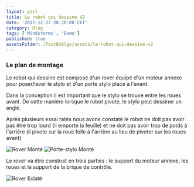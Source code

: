 ```yaml
---
layout: post
title: Le robot qui dessine V2
date: '2017-12-27 20:30:00 CET'
category: Blog
tags: ['Mindstorms', 'Demo']
published: true
assetsFolder: /ToutEnAlgo/assets/le-robot-qui-dessine-v2
---
```


### Le plan de montage

Le robot qui dessine est composé d'un rover équipé d'un moteur annexe pour poser/lever le stylo et d'un porte stylo placé à l'avant.

Dans la conception il est important que le stylo se trouve entre les roues avant. De cette manière lorsque le robot pivote, le stylo peut dessiner un angle. 

Après plusieurs essai ratés nous avons constaté le robot ne doit pas avoir pas être trop lourd (il emporte la feuille) et ne doit pas avoir trop de poids à l'arrière (il pivote sur la roue folle à l'arrière au lieu de pivoter sur les roues avant)

![Rover Monté]({{page.assetsFolder}}/0-ensemble/dessinateurv2-all.png)
![Porte-stylo Monté]({{page.assetsFolder}}/0-ensemble/portestylo-ready.png)

Le rover va être construit en trois parties : le support du moteur annexe, les roues et le support de la brique de contrôle.

![Rover Eclaté]({{page.assetsFolder}}/0-ensemble/dessinateurv2-exploded.png)

